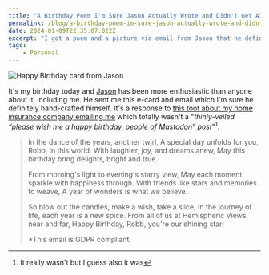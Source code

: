 ```yaml
---
title: "A Birthday Poem I'm Sure Jason Actually Wrote and Didn't Get AI to Generate For Him"
permalink: /blog/a-birthday-poem-im-sure-jason-actually-wrote-and-didnt-get-ai-to-generate-for-him/index.html
date: 2024-01-09T22:35:07.022Z
excerpt: "I got a poem and a picture via email from Jason that he definitely lovingly made all by himself"
tags:
    - Personal
---
```


![Happy Birthday card from Jason](https://cdn.rknight.me/site/happy-birthday-robb-from-jason.jpg)

It's my birthday today and [Jason](https://grepjason.sh) has been more enthusiastic than anyone about it, including me. He sent me this e-card and email which I'm sure he definitely hand-crafted himself. It's a response to [this toot about my home insurance company emailing me](https://social.lol/@robb/111727140488170177) which totally wasn't a "_thinly-veiled “please wish me a happy birthday, people of Mastodon” post_"[^1].

> In the dance of the years, another twirl,
> A special day unfolds for you, Robb, in this world.
> With laughter, joy, and dreams anew,
> May this birthday bring delights, bright and true.
> 
> From morning's light to evening's starry view,
> May each moment sparkle with happiness through.
> With friends like stars and memories to weave,
> A year of wonders is what we believe.
> 
> So blow out the candles, make a wish, take a slice,
> In the journey of life, each year is a new spice.
> From all of us at Hemispheric Views, near and far,
> Happy Birthday, Robb, you're our shining star!
> 
> 
> *This email is GDPR compliant.

[^1]: It really wasn't but I guess also it was